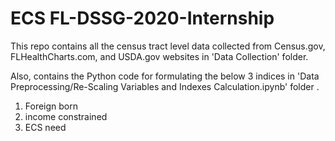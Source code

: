 # ECS FL-DSSG-2020-Internship

This repo contains all the census tract level data collected from Census.gov, FLHealthCharts.com, and USDA.gov websites in 'Data Collection' folder.

Also, contains the Python code  for formulating the below 3 indices in 'Data Preprocessing/Re-Scaling Variables and Indexes Calculation.ipynb' folder .

1. Foreign born
2. income constrained
3. ECS need
